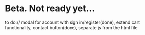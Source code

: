 # Beta. Not ready yet...

to do:// modal for account with sign in/register(done), extend cart functionality, contact button(done), separate js from the html file
